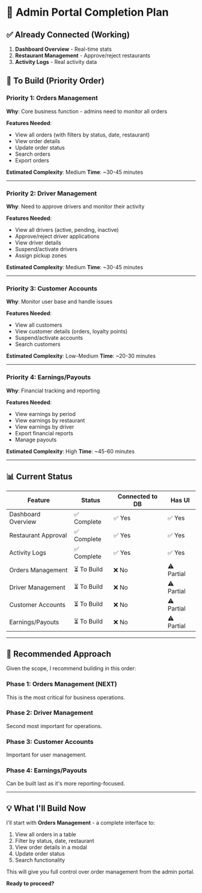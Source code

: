 # 🎯 Admin Portal Completion Plan

## ✅ Already Connected (Working)

1. **Dashboard Overview** - Real-time stats
2. **Restaurant Management** - Approve/reject restaurants
3. **Activity Logs** - Real activity data

## 🚧 To Build (Priority Order)

### Priority 1: Orders Management
**Why**: Core business function - admins need to monitor all orders

**Features Needed**:
- View all orders (with filters by status, date, restaurant)
- View order details
- Update order status
- Search orders
- Export orders

**Estimated Complexity**: Medium
**Time**: ~30-45 minutes

---

### Priority 2: Driver Management  
**Why**: Need to approve drivers and monitor their activity

**Features Needed**:
- View all drivers (active, pending, inactive)
- Approve/reject driver applications
- View driver details
- Suspend/activate drivers
- Assign pickup zones

**Estimated Complexity**: Medium
**Time**: ~30-45 minutes

---

### Priority 3: Customer Accounts
**Why**: Monitor user base and handle issues

**Features Needed**:
- View all customers
- View customer details (orders, loyalty points)
- Suspend/activate accounts
- Search customers

**Estimated Complexity**: Low-Medium
**Time**: ~20-30 minutes

---

### Priority 4: Earnings/Payouts
**Why**: Financial tracking and reporting

**Features Needed**:
- View earnings by period
- View earnings by restaurant
- View earnings by driver
- Export financial reports
- Manage payouts

**Estimated Complexity**: High
**Time**: ~45-60 minutes

---

## 📊 Current Status

| Feature | Status | Connected to DB | Has UI |
|---------|--------|-----------------|--------|
| Dashboard Overview | ✅ Complete | ✅ Yes | ✅ Yes |
| Restaurant Approval | ✅ Complete | ✅ Yes | ✅ Yes |
| Activity Logs | ✅ Complete | ✅ Yes | ✅ Yes |
| Orders Management | ⏳ To Build | ❌ No | ⚠️ Partial |
| Driver Management | ⏳ To Build | ❌ No | ⚠️ Partial |
| Customer Accounts | ⏳ To Build | ❌ No | ⚠️ Partial |
| Earnings/Payouts | ⏳ To Build | ❌ No | ⚠️ Partial |

---

## 🎯 Recommended Approach

Given the scope, I recommend building in this order:

### Phase 1: Orders Management (NEXT)
This is the most critical for business operations.

### Phase 2: Driver Management
Second most important for operations.

### Phase 3: Customer Accounts
Important for user management.

### Phase 4: Earnings/Payouts
Can be built last as it's more reporting-focused.

---

## 💡 What I'll Build Now

I'll start with **Orders Management** - a complete interface to:
1. View all orders in a table
2. Filter by status, date, restaurant
3. View order details in a modal
4. Update order status
5. Search functionality

This will give you full control over order management from the admin portal.

**Ready to proceed?**
